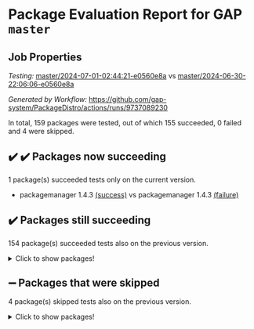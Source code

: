 # Package Evaluation Report for GAP `master`

## Job Properties

*Testing:* [master/2024-07-01-02:44:21-e0560e8a](https://github.com/gap-system/PackageDistro/blob/data/reports/master/2024-07-01-02:44:21-e0560e8a) vs [master/2024-06-30-22:06:06-e0560e8a](https://github.com/gap-system/PackageDistro/blob/data/reports/master/2024-06-30-22:06:06-e0560e8a)

*Generated by Workflow:* https://github.com/gap-system/PackageDistro/actions/runs/9737089230

In total, 159 packages were tested, out of which 155 succeeded, 0 failed and 4 were skipped.

## :heavy_check_mark: :heavy_check_mark: Packages now succeeding

1 package(s) succeeded tests only on the current version.
- packagemanager 1.4.3 [(success)](https://github.com/gap-system/PackageDistro/actions/runs/9737089230/job/26868884925) vs packagemanager 1.4.3 [(failure)](https://github.com/gap-system/PackageDistro/actions/runs/9735162349/job/26864152123)

## :heavy_check_mark: Packages still succeeding

154 package(s) succeeded tests also on the previous version.
<details><summary>Click to show packages!</summary>

- 4ti2interface 2023.02-04 [(success)](https://github.com/gap-system/PackageDistro/actions/runs/9737089230/job/26868865077)
- ace 5.6.2 [(success)](https://github.com/gap-system/PackageDistro/actions/runs/9737089230/job/26868866542)
- aclib 1.3.2 [(success)](https://github.com/gap-system/PackageDistro/actions/runs/9737089230/job/26868867843)
- agt 0.3.1 [(success)](https://github.com/gap-system/PackageDistro/actions/runs/9737089230/job/26868868335)
- alnuth 3.2.1 [(success)](https://github.com/gap-system/PackageDistro/actions/runs/9737089230/job/26868868700)
- anupq 3.3.0 [(success)](https://github.com/gap-system/PackageDistro/actions/runs/9737089230/job/26868869074)
- atlasrep 2.1.8 [(success)](https://github.com/gap-system/PackageDistro/actions/runs/9737089230/job/26868870788)
- autodoc 2023.06.19 [(success)](https://github.com/gap-system/PackageDistro/actions/runs/9737089230/job/26868871019)
- automata 1.15 [(success)](https://github.com/gap-system/PackageDistro/actions/runs/9737089230/job/26868871157)
- automgrp 1.3.2 [(success)](https://github.com/gap-system/PackageDistro/actions/runs/9737089230/job/26868871308)
- autpgrp 1.11 [(success)](https://github.com/gap-system/PackageDistro/actions/runs/9737089230/job/26868871458)
- cap 2024.06-05 [(success)](https://github.com/gap-system/PackageDistro/actions/runs/9737089230/job/26868871617)
- caratinterface 2.3.6 [(success)](https://github.com/gap-system/PackageDistro/actions/runs/9737089230/job/26868871749)
- cddinterface 2022.11.01 [(success)](https://github.com/gap-system/PackageDistro/actions/runs/9737089230/job/26868871910)
- circle 1.6.6 [(success)](https://github.com/gap-system/PackageDistro/actions/runs/9737089230/job/26868872045)
- classicpres 1.22 [(success)](https://github.com/gap-system/PackageDistro/actions/runs/9737089230/job/26868872196)
- cohomolo 1.6.11 [(success)](https://github.com/gap-system/PackageDistro/actions/runs/9737089230/job/26868872345)
- congruence 1.2.6 [(success)](https://github.com/gap-system/PackageDistro/actions/runs/9737089230/job/26868872488)
- corelg 1.56 [(success)](https://github.com/gap-system/PackageDistro/actions/runs/9737089230/job/26868872645)
- crime 1.6 [(success)](https://github.com/gap-system/PackageDistro/actions/runs/9737089230/job/26868872798)
- crisp 1.4.6 [(success)](https://github.com/gap-system/PackageDistro/actions/runs/9737089230/job/26868872930)
- crypting 0.10.4 [(success)](https://github.com/gap-system/PackageDistro/actions/runs/9737089230/job/26868873093)
- cryst 4.1.27 [(success)](https://github.com/gap-system/PackageDistro/actions/runs/9737089230/job/26868873247)
- crystcat 1.1.10 [(success)](https://github.com/gap-system/PackageDistro/actions/runs/9737089230/job/26868873425)
- ctbllib 1.3.9 [(success)](https://github.com/gap-system/PackageDistro/actions/runs/9737089230/job/26868873593)
- cubefree 1.19 [(success)](https://github.com/gap-system/PackageDistro/actions/runs/9737089230/job/26868873739)
- curlinterface 2.3.2 [(success)](https://github.com/gap-system/PackageDistro/actions/runs/9737089230/job/26868873887)
- cvec 2.8.1 [(success)](https://github.com/gap-system/PackageDistro/actions/runs/9737089230/job/26868874014)
- datastructures 0.3.0 [(success)](https://github.com/gap-system/PackageDistro/actions/runs/9737089230/job/26868874170)
- deepthought 1.0.6 [(success)](https://github.com/gap-system/PackageDistro/actions/runs/9737089230/job/26868874316)
- design 1.8 [(success)](https://github.com/gap-system/PackageDistro/actions/runs/9737089230/job/26868874477)
- difsets 2.3.1 [(success)](https://github.com/gap-system/PackageDistro/actions/runs/9737089230/job/26868874634)
- digraphs 1.7.1 [(success)](https://github.com/gap-system/PackageDistro/actions/runs/9737089230/job/26868874747)
- edim 1.3.8 [(success)](https://github.com/gap-system/PackageDistro/actions/runs/9737089230/job/26868874914)
- example 4.3.4 [(success)](https://github.com/gap-system/PackageDistro/actions/runs/9737089230/job/26868875065)
- examplesforhomalg 2023.10-01 [(success)](https://github.com/gap-system/PackageDistro/actions/runs/9737089230/job/26868875208)
- factint 1.6.3 [(success)](https://github.com/gap-system/PackageDistro/actions/runs/9737089230/job/26868875339)
- ferret 1.0.11 [(success)](https://github.com/gap-system/PackageDistro/actions/runs/9737089230/job/26868875455)
- fga 1.5.0 [(success)](https://github.com/gap-system/PackageDistro/actions/runs/9737089230/job/26868875613)
- fining 1.5.6 [(success)](https://github.com/gap-system/PackageDistro/actions/runs/9737089230/job/26868875768)
- float 1.0.4 [(success)](https://github.com/gap-system/PackageDistro/actions/runs/9737089230/job/26868875915)
- format 1.4.4 [(success)](https://github.com/gap-system/PackageDistro/actions/runs/9737089230/job/26868876034)
- forms 1.2.11 [(success)](https://github.com/gap-system/PackageDistro/actions/runs/9737089230/job/26868876155)
- fplsa 1.2.6 [(success)](https://github.com/gap-system/PackageDistro/actions/runs/9737089230/job/26868876273)
- fr 2.4.13 [(success)](https://github.com/gap-system/PackageDistro/actions/runs/9737089230/job/26868876423)
- francy 2.0.3 [(success)](https://github.com/gap-system/PackageDistro/actions/runs/9737089230/job/26868876562)
- fwtree 1.3 [(success)](https://github.com/gap-system/PackageDistro/actions/runs/9737089230/job/26868876681)
- gapdoc 1.6.7 [(success)](https://github.com/gap-system/PackageDistro/actions/runs/9737089230/job/26868876832)
- gauss 2023.02-04 [(success)](https://github.com/gap-system/PackageDistro/actions/runs/9737089230/job/26868876958)
- gaussforhomalg 2023.11-01 [(success)](https://github.com/gap-system/PackageDistro/actions/runs/9737089230/job/26868877069)
- gbnp 1.0.5 [(success)](https://github.com/gap-system/PackageDistro/actions/runs/9737089230/job/26868877190)
- generalizedmorphismsforcap 2024.04-01 [(success)](https://github.com/gap-system/PackageDistro/actions/runs/9737089230/job/26868877314)
- genss 1.6.8 [(success)](https://github.com/gap-system/PackageDistro/actions/runs/9737089230/job/26868877485)
- gradedmodules 2024.01-01 [(success)](https://github.com/gap-system/PackageDistro/actions/runs/9737089230/job/26868877613)
- gradedringforhomalg 2023.08-01 [(success)](https://github.com/gap-system/PackageDistro/actions/runs/9737089230/job/26868877757)
- grape 4.9.0 [(success)](https://github.com/gap-system/PackageDistro/actions/runs/9737089230/job/26868877907)
- groupoids 1.74 [(success)](https://github.com/gap-system/PackageDistro/actions/runs/9737089230/job/26868878091)
- grpconst 2.6.5 [(success)](https://github.com/gap-system/PackageDistro/actions/runs/9737089230/job/26868878272)
- guarana 0.96.3 [(success)](https://github.com/gap-system/PackageDistro/actions/runs/9737089230/job/26868878420)
- guava 3.19 [(success)](https://github.com/gap-system/PackageDistro/actions/runs/9737089230/job/26868878557)
- hap 1.62 [(success)](https://github.com/gap-system/PackageDistro/actions/runs/9737089230/job/26868878727)
- hapcryst 0.1.15 [(success)](https://github.com/gap-system/PackageDistro/actions/runs/9737089230/job/26868878891)
- hecke 1.5.3 [(success)](https://github.com/gap-system/PackageDistro/actions/runs/9737089230/job/26868879048)
- help 4.0 [(success)](https://github.com/gap-system/PackageDistro/actions/runs/9737089230/job/26868879192)
- homalg 2024.01-01 [(success)](https://github.com/gap-system/PackageDistro/actions/runs/9737089230/job/26868879347)
- homalgtocas 2023.11-01 [(success)](https://github.com/gap-system/PackageDistro/actions/runs/9737089230/job/26868879478)
- idrel 2.47 [(success)](https://github.com/gap-system/PackageDistro/actions/runs/9737089230/job/26868879633)
- images 1.3.2 [(success)](https://github.com/gap-system/PackageDistro/actions/runs/9737089230/job/26868879914)
- intpic 0.3.0 [(success)](https://github.com/gap-system/PackageDistro/actions/runs/9737089230/job/26868880059)
- io 4.8.2 [(success)](https://github.com/gap-system/PackageDistro/actions/runs/9737089230/job/26868880232)
- io_forhomalg 2023.02-04 [(success)](https://github.com/gap-system/PackageDistro/actions/runs/9737089230/job/26868880384)
- irredsol 1.4.4 [(success)](https://github.com/gap-system/PackageDistro/actions/runs/9737089230/job/26868880542)
- json 2.2.1 [(success)](https://github.com/gap-system/PackageDistro/actions/runs/9737089230/job/26868880683)
- jupyterkernel 1.5.0 [(success)](https://github.com/gap-system/PackageDistro/actions/runs/9737089230/job/26868880879)
- jupyterviz 1.5.6 [(success)](https://github.com/gap-system/PackageDistro/actions/runs/9737089230/job/26868881038)
- kan 1.37 [(success)](https://github.com/gap-system/PackageDistro/actions/runs/9737089230/job/26868881192)
- kbmag 1.5.11 [(success)](https://github.com/gap-system/PackageDistro/actions/runs/9737089230/job/26868881340)
- laguna 3.9.6 [(success)](https://github.com/gap-system/PackageDistro/actions/runs/9737089230/job/26868881501)
- liealgdb 2.2.1 [(success)](https://github.com/gap-system/PackageDistro/actions/runs/9737089230/job/26868881661)
- liepring 2.9.1 [(success)](https://github.com/gap-system/PackageDistro/actions/runs/9737089230/job/26868881821)
- liering 2.4.2 [(success)](https://github.com/gap-system/PackageDistro/actions/runs/9737089230/job/26868881967)
- linearalgebraforcap 2024.06-02 [(success)](https://github.com/gap-system/PackageDistro/actions/runs/9737089230/job/26868882108)
- lins 0.9 [(success)](https://github.com/gap-system/PackageDistro/actions/runs/9737089230/job/26868882248)
- localizeringforhomalg 2023.10-01 [(success)](https://github.com/gap-system/PackageDistro/actions/runs/9737089230/job/26868882409)
- loops 3.4.3 [(success)](https://github.com/gap-system/PackageDistro/actions/runs/9737089230/job/26868882542)
- lpres 1.0.3 [(success)](https://github.com/gap-system/PackageDistro/actions/runs/9737089230/job/26868882670)
- majoranaalgebras 1.5.1 [(success)](https://github.com/gap-system/PackageDistro/actions/runs/9737089230/job/26868882794)
- mapclass 1.4.6 [(success)](https://github.com/gap-system/PackageDistro/actions/runs/9737089230/job/26868882934)
- matgrp 0.70 [(success)](https://github.com/gap-system/PackageDistro/actions/runs/9737089230/job/26868883052)
- matricesforhomalg 2024.06-01 [(success)](https://github.com/gap-system/PackageDistro/actions/runs/9737089230/job/26868883187)
- modisom 2.5.4 [(success)](https://github.com/gap-system/PackageDistro/actions/runs/9737089230/job/26868883311)
- modulepresentationsforcap 2024.04-01 [(success)](https://github.com/gap-system/PackageDistro/actions/runs/9737089230/job/26868883460)
- modules 2024.01-01 [(success)](https://github.com/gap-system/PackageDistro/actions/runs/9737089230/job/26868883579)
- monoidalcategories 2024.06-02 [(success)](https://github.com/gap-system/PackageDistro/actions/runs/9737089230/job/26868883713)
- nconvex 2022.09-01 [(success)](https://github.com/gap-system/PackageDistro/actions/runs/9737089230/job/26868883827)
- nilmat 1.4.2 [(success)](https://github.com/gap-system/PackageDistro/actions/runs/9737089230/job/26868883951)
- nock 1.5 [(success)](https://github.com/gap-system/PackageDistro/actions/runs/9737089230/job/26868884107)
- normalizinterface 1.3.6 [(success)](https://github.com/gap-system/PackageDistro/actions/runs/9737089230/job/26868884239)
- nq 2.5.11 [(success)](https://github.com/gap-system/PackageDistro/actions/runs/9737089230/job/26868884368)
- numericalsgps 1.3.1 [(success)](https://github.com/gap-system/PackageDistro/actions/runs/9737089230/job/26868884504)
- openmath 11.5.3 [(success)](https://github.com/gap-system/PackageDistro/actions/runs/9737089230/job/26868884629)
- orb 4.9.0 [(success)](https://github.com/gap-system/PackageDistro/actions/runs/9737089230/job/26868884765)
- patternclass 2.4.3 [(success)](https://github.com/gap-system/PackageDistro/actions/runs/9737089230/job/26868885050)
- permut 2.0.5 [(success)](https://github.com/gap-system/PackageDistro/actions/runs/9737089230/job/26868885159)
- polenta 1.3.10 [(success)](https://github.com/gap-system/PackageDistro/actions/runs/9737089230/job/26868885282)
- polymaking 0.8.7 [(success)](https://github.com/gap-system/PackageDistro/actions/runs/9737089230/job/26868885412)
- primgrp 3.4.4 [(success)](https://github.com/gap-system/PackageDistro/actions/runs/9737089230/job/26868885563)
- profiling 2.5.4 [(success)](https://github.com/gap-system/PackageDistro/actions/runs/9737089230/job/26868885712)
- qdistrnd 0.9.4 [(success)](https://github.com/gap-system/PackageDistro/actions/runs/9737089230/job/26868885864)
- qpa 1.35 [(success)](https://github.com/gap-system/PackageDistro/actions/runs/9737089230/job/26868885999)
- quagroup 1.8.4 [(success)](https://github.com/gap-system/PackageDistro/actions/runs/9737089230/job/26868886138)
- radiroot 2.9 [(success)](https://github.com/gap-system/PackageDistro/actions/runs/9737089230/job/26868886271)
- rcwa 4.7.1 [(success)](https://github.com/gap-system/PackageDistro/actions/runs/9737089230/job/26868886391)
- rds 1.8 [(success)](https://github.com/gap-system/PackageDistro/actions/runs/9737089230/job/26868886518)
- recog 1.4.2 [(success)](https://github.com/gap-system/PackageDistro/actions/runs/9737089230/job/26868886625)
- repndecomp 1.3.0 [(success)](https://github.com/gap-system/PackageDistro/actions/runs/9737089230/job/26868886753)
- repsn 3.1.2 [(success)](https://github.com/gap-system/PackageDistro/actions/runs/9737089230/job/26868886861)
- resclasses 4.7.3 [(success)](https://github.com/gap-system/PackageDistro/actions/runs/9737089230/job/26868887017)
- ringsforhomalg 2024.06-01 [(success)](https://github.com/gap-system/PackageDistro/actions/runs/9737089230/job/26868887168)
- sco 2023.08-01 [(success)](https://github.com/gap-system/PackageDistro/actions/runs/9737089230/job/26868887296)
- scscp 2.4.2 [(success)](https://github.com/gap-system/PackageDistro/actions/runs/9737089230/job/26868887410)
- semigroups 5.3.7 [(success)](https://github.com/gap-system/PackageDistro/actions/runs/9737089230/job/26868887549)
- sglppow 2.4 [(success)](https://github.com/gap-system/PackageDistro/actions/runs/9737089230/job/26868887674)
- sgpviz 0.999.5 [(success)](https://github.com/gap-system/PackageDistro/actions/runs/9737089230/job/26868887802)
- simpcomp 2.1.14 [(success)](https://github.com/gap-system/PackageDistro/actions/runs/9737089230/job/26868887923)
- singular 2024.06.03 [(success)](https://github.com/gap-system/PackageDistro/actions/runs/9737089230/job/26868888093)
- sl2reps 1.1 [(success)](https://github.com/gap-system/PackageDistro/actions/runs/9737089230/job/26868888204)
- sla 1.5.3 [(success)](https://github.com/gap-system/PackageDistro/actions/runs/9737089230/job/26868888324)
- smallgrp 1.5.3 [(success)](https://github.com/gap-system/PackageDistro/actions/runs/9737089230/job/26868888463)
- smallsemi 0.7.0 [(success)](https://github.com/gap-system/PackageDistro/actions/runs/9737089230/job/26868888602)
- sonata 2.9.6 [(success)](https://github.com/gap-system/PackageDistro/actions/runs/9737089230/job/26868888748)
- sophus 1.27 [(success)](https://github.com/gap-system/PackageDistro/actions/runs/9737089230/job/26868888918)
- sotgrps 1.2 [(success)](https://github.com/gap-system/PackageDistro/actions/runs/9737089230/job/26868889042)
- spinsym 1.5.2 [(success)](https://github.com/gap-system/PackageDistro/actions/runs/9737089230/job/26868889270)
- standardff 1.0 [(success)](https://github.com/gap-system/PackageDistro/actions/runs/9737089230/job/26868889609)
- symbcompcc 1.3.2 [(success)](https://github.com/gap-system/PackageDistro/actions/runs/9737089230/job/26868889859)
- thelma 1.3 [(success)](https://github.com/gap-system/PackageDistro/actions/runs/9737089230/job/26868889976)
- tomlib 1.2.11 [(success)](https://github.com/gap-system/PackageDistro/actions/runs/9737089230/job/26868890106)
- toolsforhomalg 2023.11-01 [(success)](https://github.com/gap-system/PackageDistro/actions/runs/9737089230/job/26868890262)
- toric 1.9.5 [(success)](https://github.com/gap-system/PackageDistro/actions/runs/9737089230/job/26868890404)
- toricvarieties 2022.07.13 [(success)](https://github.com/gap-system/PackageDistro/actions/runs/9737089230/job/26868890554)
- transgrp 3.6.5 [(success)](https://github.com/gap-system/PackageDistro/actions/runs/9737089230/job/26868890675)
- typeset 1.2.2 [(success)](https://github.com/gap-system/PackageDistro/actions/runs/9737089230/job/26868890782)
- ugaly 4.1.3 [(success)](https://github.com/gap-system/PackageDistro/actions/runs/9737089230/job/26868890923)
- unipot 1.5 [(success)](https://github.com/gap-system/PackageDistro/actions/runs/9737089230/job/26868891085)
- unitlib 4.2.0 [(success)](https://github.com/gap-system/PackageDistro/actions/runs/9737089230/job/26868891262)
- utils 0.85 [(success)](https://github.com/gap-system/PackageDistro/actions/runs/9737089230/job/26868891408)
- uuid 0.7 [(success)](https://github.com/gap-system/PackageDistro/actions/runs/9737089230/job/26868891561)
- walrus 0.9991 [(success)](https://github.com/gap-system/PackageDistro/actions/runs/9737089230/job/26868891701)
- wedderga 4.10.5 [(success)](https://github.com/gap-system/PackageDistro/actions/runs/9737089230/job/26868891865)
- xmod 2.92 [(success)](https://github.com/gap-system/PackageDistro/actions/runs/9737089230/job/26868891993)
- xmodalg 1.23 [(success)](https://github.com/gap-system/PackageDistro/actions/runs/9737089230/job/26868892134)
- yangbaxter 0.10.5 [(success)](https://github.com/gap-system/PackageDistro/actions/runs/9737089230/job/26868892284)
- zeromqinterface 0.14 [(success)](https://github.com/gap-system/PackageDistro/actions/runs/9737089230/job/26868892408)
</details>

## :heavy_minus_sign: Packages that were skipped

4 package(s) skipped tests also on the previous version.
<details><summary>Click to show packages!</summary>

- browse 1.8.21 [(skipped)](https://github.com/gap-system/PackageDistro/actions/runs/9737089230/job/26868662675)
- itc 1.5.1 [(skipped)](https://github.com/gap-system/PackageDistro/actions/runs/9737089230/job/26868662675)
- polycyclic 2.16 [(skipped)](https://github.com/gap-system/PackageDistro/actions/runs/9737089230/job/26868662675)
- xgap 4.32 [(skipped)](https://github.com/gap-system/PackageDistro/actions/runs/9737089230/job/26868662675)
</details>


